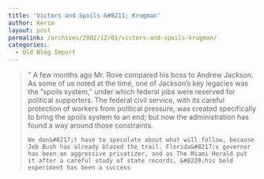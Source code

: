 ```yaml
---
title: 'Victors and Spoils &#8211; Krugman'
author: Kerim
layout: post
permalink: /archives/2002/12/01/victors-and-spoils-krugman/
categories:
  - Old Blog Import
---
```


>   &#8221; A few months ago Mr. Rove compared his boss to Andrew Jackson. As some of us noted at the time, one of Jackson&#8217;s key legacies was the &#8220;spoils system,&#8221; under which federal jobs were reserved for political supporters. The federal civil service, with its careful protection of workers from political pressure, was created specifically to bring the spoils system to an end; but now the administration has found a way around those constraints. 
>   
>   
>     We don&#8217;t have to speculate about what will follow, because Jeb Bush has already blazed the trail. Florida&#8217;s governor has been an aggressive privatizer, and as The Miami Herald put it after a careful study of state records, &#8220;his bold experiment has been a success
>   
>   

>   
>  
